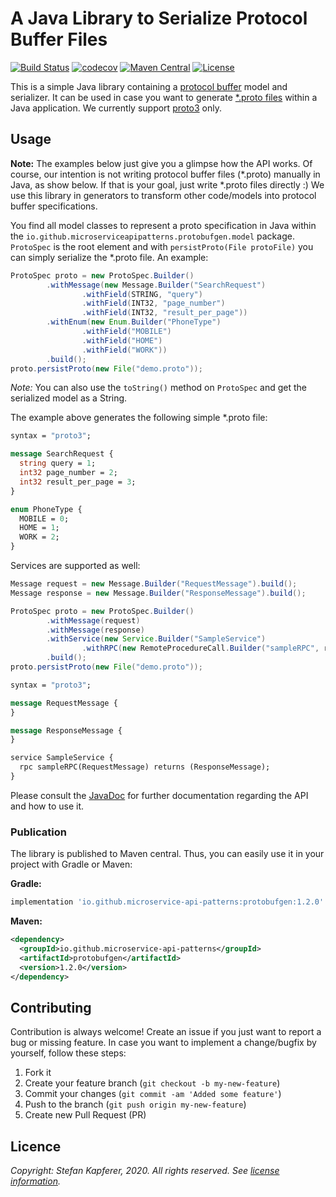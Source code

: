 # A Java Library to Serialize Protocol Buffer Files
[![Build Status](https://travis-ci.com/Microservice-API-Patterns/protobufgen.svg?branch=master)](https://travis-ci.com/Microservice-API-Patterns/protobufgen) [![codecov](https://codecov.io/gh/Microservice-API-Patterns/protobufgen/branch/master/graph/badge.svg)](https://codecov.io/gh/Microservice-API-Patterns/protobufgen) [![Maven Central](https://img.shields.io/maven-central/v/io.github.microservice-api-patterns/protobufgen.svg?label=Maven%20Central)](https://search.maven.org/search?q=g:%22io.github.microservice-api-patterns%22%20AND%20a:%22protobufgen%22) [![License](https://img.shields.io/badge/License-Apache%202.0-blue.svg)](https://opensource.org/licenses/Apache-2.0)

This is a simple Java library containing a [protocol buffer](https://developers.google.com/protocol-buffers) model and serializer. It can be used in case you want to generate [\*.proto files](https://developers.google.com/protocol-buffers/docs/proto3) within a Java application. We currently support [proto3](https://developers.google.com/protocol-buffers/docs/proto3) only.

## Usage
**Note:** The examples below just give you a glimpse how the API works. Of course, our intention is not writing protocol buffer files (\*.proto) manually in Java, as show below. If that is your goal, just write \*.proto files directly :) We use this library in generators to transform other code/models into protocol buffer specifications.

You find all model classes to represent a proto specification in Java within the `io.github.microserviceapipatterns.protobufgen.model` package. `ProtoSpec` is the root element and with `persistProto(File protoFile)` you can simply serialize the \*.proto file. An example:

```java
ProtoSpec proto = new ProtoSpec.Builder()
        .withMessage(new Message.Builder("SearchRequest")
                .withField(STRING, "query")
                .withField(INT32, "page_number")
                .withField(INT32, "result_per_page"))
        .withEnum(new Enum.Builder("PhoneType")
                .withField("MOBILE")
                .withField("HOME")
                .withField("WORK"))
        .build();
proto.persistProto(new File("demo.proto"));
```

_Note:_ You can also use the `toString()` method on `ProtoSpec` and get the serialized model as a String.

The example above generates the following simple \*.proto file:

```proto
syntax = "proto3";

message SearchRequest {
  string query = 1;
  int32 page_number = 2;
  int32 result_per_page = 3;
}

enum PhoneType {
  MOBILE = 0;
  HOME = 1;
  WORK = 2;
}

```

Services are supported as well:

```java
Message request = new Message.Builder("RequestMessage").build();
Message response = new Message.Builder("ResponseMessage").build();

ProtoSpec proto = new ProtoSpec.Builder()
        .withMessage(request)
        .withMessage(response)
        .withService(new Service.Builder("SampleService")
                .withRPC(new RemoteProcedureCall.Builder("sampleRPC", request, response)))
        .build();
proto.persistProto(new File("demo.proto"));
```
```proto
syntax = "proto3";

message RequestMessage {
}

message ResponseMessage {
}

service SampleService {
  rpc sampleRPC(RequestMessage) returns (ResponseMessage);
}
```

Please consult the [JavaDoc](https://www.javadoc.io/doc/io.github.microservice-api-patterns/protobufgen/latest/index.html) for further documentation regarding the API and how to use it.

### Publication
The library is published to Maven central. Thus, you can easily use it in your project with Gradle or Maven:

**Gradle:**
```gradle
implementation 'io.github.microservice-api-patterns:protobufgen:1.2.0'
```

**Maven:**
```xml
<dependency>
  <groupId>io.github.microservice-api-patterns</groupId>
  <artifactId>protobufgen</artifactId>
  <version>1.2.0</version>
</dependency>
```

## Contributing
Contribution is always welcome! Create an issue if you just want to report a bug or missing feature. In case you want to implement a change/bugfix by yourself, follow these steps:

1. Fork it
2. Create your feature branch (`git checkout -b my-new-feature`)
3. Commit your changes (`git commit -am 'Added some feature'`)
4. Push to the branch (`git push origin my-new-feature`)
5. Create new Pull Request (PR)

## Licence
*Copyright: Stefan Kapferer, 2020. All rights reserved. See [license information](/LICENSE).*
